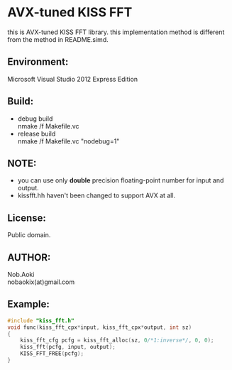 # AVX-tuned KISS FFT

this is AVX-tuned KISS FFT library.
this implementation method is different from the method in README.simd.

## Environment:
Microsoft Visual Studio 2012 Express Edition

## Build:
- debug build  
  nmake /f Makefile.vc
- release build  
  nmake /f Makefile.vc "nodebug=1"

## NOTE:
- you can use only **double** precision floating-point number for input and output.
- kissfft.hh haven't been changed to support AVX at all.

## License:
Public domain.

## AUTHOR:
Nob.Aoki  
nobaokix(at)gmail.com

## Example:
```c
#include "kiss_fft.h"
void func(kiss_fft_cpx*input, kiss_fft_cpx*output, int sz)
{
    kiss_fft_cfg pcfg = kiss_fft_alloc(sz, 0/*1:inverse*/, 0, 0);
    kiss_fft(pcfg, input, output);
    KISS_FFT_FREE(pcfg);
}
```
